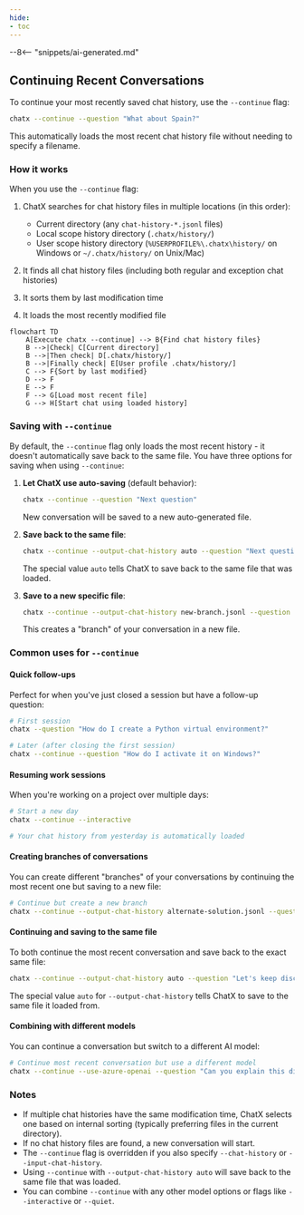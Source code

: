 ```yaml
---
hide:
- toc
---
```


--8<-- "snippets/ai-generated.md"

## Continuing Recent Conversations

To continue your most recently saved chat history, use the `--continue` flag:

```bash title="Continue recent chat"
chatx --continue --question "What about Spain?"
```

This automatically loads the most recent chat history file without needing to specify a filename.

### How it works

When you use the `--continue` flag:

1. ChatX searches for chat history files in multiple locations (in this order):
   - Current directory (any `chat-history-*.jsonl` files)
   - Local scope history directory (`.chatx/history/`)
   - User scope history directory (`%USERPROFILE%\.chatx\history/` on Windows or `~/.chatx/history/` on Unix/Mac)

2. It finds all chat history files (including both regular and exception chat histories)
3. It sorts them by last modification time
4. It loads the most recently modified file

```mermaid
flowchart TD
    A[Execute chatx --continue] --> B{Find chat history files}
    B -->|Check| C[Current directory]
    B -->|Then check| D[.chatx/history/]
    B -->|Finally check| E[User profile .chatx/history/]
    C --> F{Sort by last modified}
    D --> F
    E --> F
    F --> G[Load most recent file]
    G --> H[Start chat using loaded history]
```

### Saving with `--continue`

By default, the `--continue` flag only loads the most recent history - it doesn't automatically save back to the same file. You have three options for saving when using `--continue`:

1. **Let ChatX use auto-saving** (default behavior):
   ```bash
   chatx --continue --question "Next question"
   ```
   New conversation will be saved to a new auto-generated file.

2. **Save back to the same file**:
   ```bash
   chatx --continue --output-chat-history auto --question "Next question"
   ```
   The special value `auto` tells ChatX to save back to the same file that was loaded.

3. **Save to a new specific file**:
   ```bash
   chatx --continue --output-chat-history new-branch.jsonl --question "Next question"
   ```
   This creates a "branch" of your conversation in a new file.

### Common uses for `--continue`

#### Quick follow-ups

Perfect for when you've just closed a session but have a follow-up question:

```bash title="Quick follow-up"
# First session
chatx --question "How do I create a Python virtual environment?"

# Later (after closing the first session)
chatx --continue --question "How do I activate it on Windows?"
```

#### Resuming work sessions

When you're working on a project over multiple days:

```bash title="Resume work session"
# Start a new day
chatx --continue --interactive

# Your chat history from yesterday is automatically loaded
```

#### Creating branches of conversations

You can create different "branches" of your conversations by continuing the most recent one but saving to a new file:

```bash title="Branch a conversation"
# Continue but create a new branch
chatx --continue --output-chat-history alternate-solution.jsonl --question "Let's explore a different approach"
```

#### Continuing and saving to the same file

To both continue the most recent conversation and save back to the exact same file:

```bash title="Continue and save to same file"
chatx --continue --output-chat-history auto --question "Let's keep discussing this topic"
```

The special value `auto` for `--output-chat-history` tells ChatX to save to the same file it loaded from.

#### Combining with different models

You can continue a conversation but switch to a different AI model:

```bash title="Continue with different model"
# Continue most recent conversation but use a different model
chatx --continue --use-azure-openai --question "Can you explain this differently?"
```

### Notes

- If multiple chat histories have the same modification time, ChatX selects one based on internal sorting (typically preferring files in the current directory).
- If no chat history files are found, a new conversation will start.
- The `--continue` flag is overridden if you also specify `--chat-history` or `--input-chat-history`.
- Using `--continue` with `--output-chat-history auto` will save back to the same file that was loaded.
- You can combine `--continue` with any other model options or flags like `--interactive` or `--quiet`.